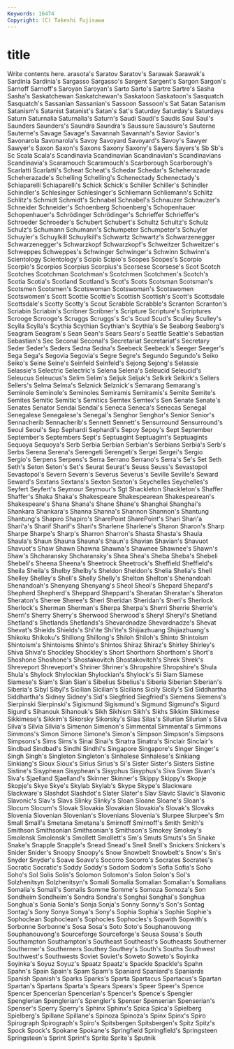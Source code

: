 ```yaml
---
Keywords: 16474 
Copyright: (C) Takeshi Fujisawa
---
```


# title

Write contents here.
arasota's Saratov Saratov's
Sarawak Sarawak's Sardinia Sardinia's Sargasso Sargasso's Sargent Sargent's Sargon Sargon's
Sarnoff Sarnoff's Saroyan Saroyan's Sarto Sarto's Sartre Sartre's Sasha Sasha's
Saskatchewan Saskatchewan's Saskatoon Saskatoon's Sasquatch Sasquatch's Sassanian Sassanian's Sassoon Sassoon's
Sat Satan Satanism Satanism's Satanist Satanist's Satan's Sat's Saturday Saturday's
Saturdays Saturn Saturnalia Saturnalia's Saturn's Saudi Saudi's Saudis Saul Saul's
Saunders Saunders's Saundra Saundra's Saussure Saussure's Sauterne Sauterne's Savage Savage's
Savannah Savannah's Savior Savior's Savonarola Savonarola's Savoy Savoyard Savoyard's Savoy's
Sawyer Sawyer's Saxon Saxon's Saxons Saxony Saxony's Sayers Sayers's Sb
Sb's Sc Scala Scala's Scandinavia Scandinavian Scandinavian's Scandinavians Scandinavia's Scaramouch
Scaramouch's Scarborough Scarborough's Scarlatti Scarlatti's Scheat Scheat's Schedar Schedar's Scheherazade
Scheherazade's Schelling Schelling's Schenectady Schenectady's Schiaparelli Schiaparelli's Schick Schick's Schiller
Schiller's Schindler Schindler's Schlesinger Schlesinger's Schliemann Schliemann's Schlitz Schlitz's Schmidt
Schmidt's Schnabel Schnabel's Schnauzer Schnauzer's Schneider Schneider's Schoenberg Schoenberg's Schopenhauer
Schopenhauer's Schrödinger Schrödinger's Schrieffer Schrieffer's Schroeder Schroeder's Schubert Schubert's Schultz
Schultz's Schulz Schulz's Schumann Schumann's Schumpeter Schumpeter's Schuyler Schuyler's Schuylkill
Schuylkill's Schwartz Schwartz's Schwarzenegger Schwarzenegger's Schwarzkopf Schwarzkopf's Schweitzer Schweitzer's Schweppes
Schweppes's Schwinger Schwinger's Schwinn Schwinn's Scientology Scientology's Scipio Scipio's Scopes
Scopes's Scorpio Scorpio's Scorpios Scorpius Scorpius's Scorsese Scorsese's Scot Scotch
Scotches Scotchman Scotchman's Scotchmen Scotchmen's Scotch's Scotia Scotia's Scotland Scotland's
Scot's Scots Scotsman Scotsman's Scotsmen Scotsmen's Scotswoman Scotswoman's Scotswomen Scotswomen's
Scott Scottie Scottie's Scottish Scottish's Scott's Scottsdale Scottsdale's Scotty Scotty's
Scout Scrabble Scrabble's Scranton Scranton's Scriabin Scriabin's Scribner Scribner's Scripture
Scripture's Scriptures Scrooge Scrooge's Scruggs Scruggs's Sc's Scud Scud's Sculley
Sculley's Scylla Scylla's Scythia Scythian Scythian's Scythia's Se Seaborg Seaborg's
Seagram Seagram's Sean Sean's Sears Sears's Seattle Seattle's Sebastian Sebastian's
Sec Seconal Seconal's Secretariat Secretariat's Secretary Seder Seder's Seders Sedna
Sedna's Seebeck Seebeck's Seeger Seeger's Sega Sega's Segovia Segovia's Segre
Segre's Segundo Segundo's Seiko Seiko's Seine Seine's Seinfeld Seinfeld's Sejong
Sejong's Selassie Selassie's Selectric Selectric's Selena Selena's Seleucid Seleucid's Seleucus
Seleucus's Selim Selim's Seljuk Seljuk's Selkirk Selkirk's Sellers Sellers's Selma
Selma's Selznick Selznick's Semarang Semarang's Seminole Seminole's Seminoles Semiramis Semiramis's
Semite Semite's Semites Semitic Semitic's Semitics Semtex Semtex's Sen Senate
Senate's Senates Senator Sendai Sendai's Seneca Seneca's Senecas Senegal Senegalese
Senegalese's Senegal's Senghor Senghor's Senior Senior's Sennacherib Sennacherib's Sennett Sennett's
Sensurround Sensurround's Seoul Seoul's Sep Sephardi Sephardi's Sepoy Sepoy's Sept
September September's Septembers Sept's Septuagint Septuagint's Septuagints Sequoya Sequoya's Serb
Serbia Serbian Serbian's Serbians Serbia's Serb's Serbs Serena Serena's Serengeti
Serengeti's Sergei Sergei's Sergio Sergio's Serpens Serpens's Serra Serrano Serrano's
Serra's Se's Set Seth Seth's Seton Seton's Set's Seurat Seurat's
Seuss Seuss's Sevastopol Sevastopol's Severn Severn's Severus Severus's Seville Seville's
Seward Seward's Sextans Sextans's Sexton Sexton's Seychelles Seychelles's Seyfert Seyfert's
Seymour Seymour's Sgt Shackleton Shackleton's Shaffer Shaffer's Shaka Shaka's Shakespeare
Shakespearean Shakespearean's Shakespeare's Shana Shana's Shane Shane's Shanghai Shanghai's Shankara
Shankara's Shanna Shanna's Shannon Shannon's Shantung Shantung's Shapiro Shapiro's SharePoint
SharePoint's Shari Shari'a Shari'a's Sharif Sharif's Shari's Sharlene Sharlene's Sharon
Sharon's Sharp Sharpe Sharpe's Sharp's Sharron Sharron's Shasta Shasta's Shaula
Shaula's Shaun Shauna Shauna's Shaun's Shavian Shavian's Shavuot Shavuot's Shaw
Shawn Shawna Shawna's Shawnee Shawnee's Shawn's Shaw's Shcharansky Shcharansky's Shea
Shea's Sheba Sheba's Shebeli Shebeli's Sheena Sheena's Sheetrock Sheetrock's Sheffield
Sheffield's Sheila Sheila's Shelby Shelby's Sheldon Sheldon's Shelia Shelia's Shell
Shelley Shelley's Shell's Shelly Shelly's Shelton Shelton's Shenandoah Shenandoah's Shenyang
Shenyang's Sheol Sheol's Shepard Shepard's Shepherd Shepherd's Sheppard Sheppard's Sheratan
Sheratan's Sheraton Sheraton's Sheree Sheree's Sheri Sheridan Sheridan's Sheri's Sherlock
Sherlock's Sherman Sherman's Sherpa Sherpa's Sherri Sherrie Sherrie's Sherri's Sherry
Sherry's Sherwood Sherwood's Sheryl Sheryl's Shetland Shetland's Shetlands Shetlands's Shevardnadze
Shevardnadze's Shevat Shevat's Shields Shields's Shi'ite Shi'ite's Shijiazhuang Shijiazhuang's Shikoku
Shikoku's Shillong Shillong's Shiloh Shiloh's Shinto Shintoism Shintoism's Shintoisms Shinto's
Shintos Shiraz Shiraz's Shirley Shirley's Shiva Shiva's Shockley Shockley's Short
Shorthorn Shorthorn's Short's Shoshone Shoshone's Shostakovitch Shostakovitch's Shrek Shrek's Shreveport
Shreveport's Shriner Shriner's Shropshire Shropshire's Shula Shula's Shylock Shylockian Shylockian's
Shylock's Si Siam Siamese Siamese's Siam's Sian Sian's Sibelius Sibelius's
Siberia Siberian Siberian's Siberia's Sibyl Sibyl's Sicilian Sicilian's Sicilians Sicily
Sicily's Sid Siddhartha Siddhartha's Sidney Sidney's Sid's Siegfried Siegfried's Siemens
Siemens's Sierpinski Sierpinski's Sigismund Sigismund's Sigmund Sigmund's Sigurd Sigurd's Sihanouk
Sihanouk's Sikh Sikhism Sikh's Sikhs Sikkim Sikkimese Sikkimese's Sikkim's Sikorsky
Sikorsky's Silas Silas's Silurian Silurian's Silva Silva's Silvia Silvia's Simenon
Simenon's Simmental Simmental's Simmons Simmons's Simon Simone Simone's Simon's Simpson
Simpson's Simpsons Simpsons's Sims Sims's Sinai Sinai's Sinatra Sinatra's Sinclair
Sinclair's Sindbad Sindbad's Sindhi Sindhi's Singapore Singapore's Singer Singer's Singh
Singh's Singleton Singleton's Sinhalese Sinhalese's Sinkiang Sinkiang's Sioux Sioux's Sirius
Sirius's Si's Sister Sister's Sisters Sistine Sistine's Sisyphean Sisyphean's Sisyphus
Sisyphus's Siva Sivan Sivan's Siva's Sjaelland Sjaelland's Skinner Skinner's Skippy
Skippy's Skopje Skopje's Skye Skye's Skylab Skylab's Skype Skype's Slackware
Slackware's Slashdot Slashdot's Slater Slater's Slav Slavic Slavic's Slavonic Slavonic's
Slav's Slavs Slinky Slinky's Sloan Sloane Sloane's Sloan's Slocum Slocum's
Slovak Slovakia Slovakian Slovakia's Slovak's Slovaks Slovenia Slovenian Slovenian's Slovenians
Slovenia's Slurpee Slurpee's Sm Small Small's Smetana Smetana's Smirnoff Smirnoff's
Smith Smith's Smithson Smithsonian Smithsonian's Smithson's Smokey Smokey's Smolensk Smolensk's
Smollett Smollett's Sm's Smuts Smuts's Sn Snake Snake's Snapple Snapple's
Snead Snead's Snell Snell's Snickers Snickers's Snider Snider's Snoopy Snoopy's
Snow Snowbelt Snowbelt's Snow's Sn's Snyder Snyder's Soave Soave's Socorro
Socorro's Socrates Socrates's Socratic Socratic's Soddy Soddy's Sodom Sodom's Sofia
Sofia's Soho Soho's Sol Solis Solis's Solomon Solomon's Solon Solon's
Sol's Solzhenitsyn Solzhenitsyn's Somali Somalia Somalian Somalian's Somalians Somalia's Somali's
Somalis Somme Somme's Somoza Somoza's Son Sondheim Sondheim's Sondra Sondra's
Songhai Songhai's Songhua Songhua's Sonia Sonia's Sonja Sonja's Sonny Sonny's
Son's Sontag Sontag's Sony Sonya Sonya's Sony's Sophia Sophia's Sophie
Sophie's Sophoclean Sophoclean's Sophocles Sophocles's Sopwith Sopwith's Sorbonne Sorbonne's Sosa
Sosa's Soto Soto's Souphanouvong Souphanouvong's Sourceforge Sourceforge's Sousa Sousa's South
Southampton Southampton's Southeast Southeast's Southeasts Southerner Southerner's Southerners Southey Southey's
South's Souths Southwest Southwest's Southwests Soviet Soviet's Soweto Soweto's Soyinka
Soyinka's Soyuz Soyuz's Spaatz Spaatz's Spackle Spackle's Spahn Spahn's Spain
Spain's Spam Spam's Spaniard Spaniard's Spaniards Spanish Spanish's Sparks Sparks's
Sparta Spartacus Spartacus's Spartan Spartan's Spartans Sparta's Spears Spears's Speer
Speer's Spence Spencer Spencerian Spencerian's Spencer's Spence's Spengler Spenglerian Spenglerian's
Spengler's Spenser Spenserian Spenserian's Spenser's Sperry Sperry's Sphinx Sphinx's Spica
Spica's Spielberg Spielberg's Spillane Spillane's Spinoza Spinoza's Spinx Spinx's Spiro
Spirograph Spirograph's Spiro's Spitsbergen Spitsbergen's Spitz Spitz's Spock Spock's Spokane
Spokane's Springfield Springfield's Springsteen Springsteen's Sprint Sprint's Sprite Sprite's Sputnik
